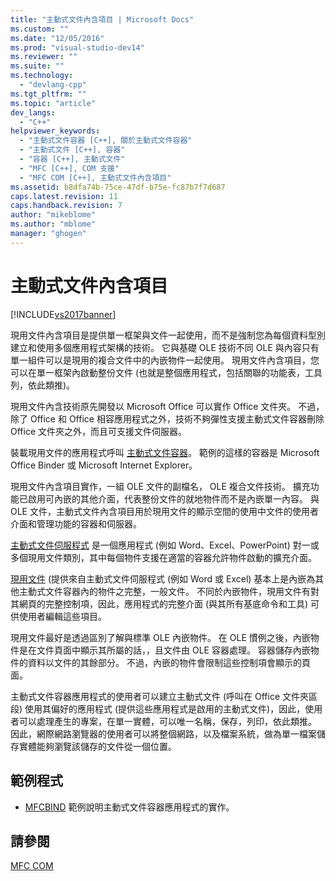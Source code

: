 ```yaml
---
title: "主動式文件內含項目 | Microsoft Docs"
ms.custom: ""
ms.date: "12/05/2016"
ms.prod: "visual-studio-dev14"
ms.reviewer: ""
ms.suite: ""
ms.technology: 
  - "devlang-cpp"
ms.tgt_pltfrm: ""
ms.topic: "article"
dev_langs: 
  - "C++"
helpviewer_keywords: 
  - "主動式文件容器 [C++], 關於主動式文件容器"
  - "主動式文件 [C++], 容器"
  - "容器 [C++], 主動式文件"
  - "MFC [C++], COM 支援"
  - "MFC COM [C++], 主動式文件內含項目"
ms.assetid: b8dfa74b-75ce-47df-b75e-fc87b7f7d687
caps.latest.revision: 11
caps.handback.revision: 7
author: "mikeblome"
ms.author: "mblome"
manager: "ghogen"
---
```

# 主動式文件內含項目
[!INCLUDE[vs2017banner](../assembler/inline/includes/vs2017banner.md)]

現用文件內含項目是提供單一框架與文件一起使用，而不是強制您為每個資料型別建立和使用多個應用程式架構的技術。  它與基礎 OLE 技術不同 OLE 與內容只有單一組件可以是現用的複合文件中的內嵌物件一起使用。  現用文件內含項目，您可以在單一框架內啟動整份文件 \(也就是整個應用程式，包括關聯的功能表，工具列，依此類推\)。  
  
 現用文件內含技術原先開發以 Microsoft Office 可以實作 Office 文件夾。  不過，除了 Office 和 Office 相容應用程式之外，技術不夠彈性支援主動式文件容器刪除 Office 文件夾之外，而且可支援文件伺服器。  
  
 裝載現用文件的應用程式呼叫 [主動式文件容器](../mfc/active-document-containers.md)。  範例的這樣的容器是 Microsoft Office Binder 或 Microsoft Internet Explorer。  
  
 現用文件內含項目實作，一組 OLE 文件的副檔名， OLE 複合文件技術。  擴充功能已啟用可內嵌的其他介面，代表整份文件的就地物件而不是內嵌單一內容。  與 OLE 文件，主動式文件內含項目用於現用文件的顯示空間的使用中文件的使用者介面和管理功能的容器和伺服器。  
  
 [主動式文件伺服程式](../mfc/active-document-servers.md) 是一個應用程式 \(例如 Word、Excel、PowerPoint\) 對一或多個現用文件類別，其中每個物件支援在適當的容器允許物件啟動的擴充介面。  
  
 [現用文件](../mfc/active-documents.md) \(提供來自主動式文件伺服程式 \(例如 Word 或 Excel\) 基本上是內嵌為其他主動式文件容器內的物件之完整，一般文件。  不同於內嵌物件，現用文件有對其網頁的完整控制項，因此，應用程式的完整介面 \(與其所有基底命令和工具\) 可供使用者編輯這些項目。  
  
 現用文件最好是透過區別了解與標準 OLE 內嵌物件。  在 OLE 慣例之後，內嵌物件是在文件頁面中顯示其所屬的話，，且文件由 OLE 容器處理。  容器儲存內嵌物件的資料以文件的其餘部分。  不過，內嵌的物件會限制這些控制項會顯示的頁面。  
  
 主動式文件容器應用程式的使用者可以建立主動式文件 \(呼叫在 Office 文件夾區段\) 使用其偏好的應用程式 \(提供這些應用程式是啟用的主動式文件\)，因此，使用者可以處理產生的專案，在單一實體，可以唯一名稱，保存，列印，依此類推。  因此，網際網路瀏覽器的使用者可以將整個網路，以及檔案系統，做為單一檔案儲存實體能夠瀏覽該儲存的文件從一個位置。  
  
## 範例程式  
  
-   [MFCBIND](../top/visual-cpp-samples.md) 範例說明主動式文件容器應用程式的實作。  
  
## 請參閱  
 [MFC COM](../mfc/mfc-com.md)